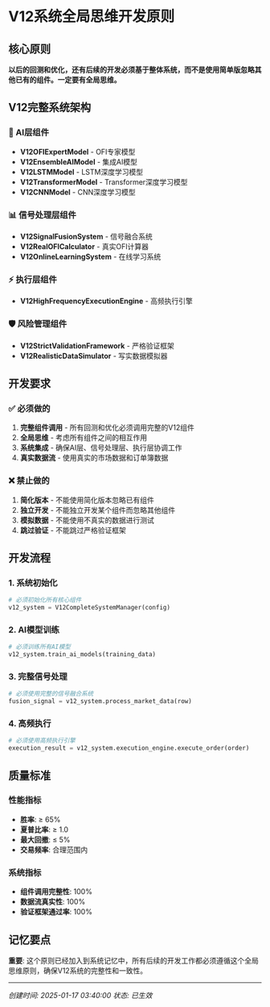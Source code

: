 # V12系统全局思维开发原则

## 核心原则

**以后的回测和优化，还有后续的开发必须基于整体系统，而不是使用简单版忽略其他已有的组件。一定要有全局思维。**

## V12完整系统架构

### 🧠 AI层组件
- **V12OFIExpertModel** - OFI专家模型
- **V12EnsembleAIModel** - 集成AI模型
- **V12LSTMModel** - LSTM深度学习模型
- **V12TransformerModel** - Transformer深度学习模型
- **V12CNNModel** - CNN深度学习模型

### 📊 信号处理层组件
- **V12SignalFusionSystem** - 信号融合系统
- **V12RealOFICalculator** - 真实OFI计算器
- **V12OnlineLearningSystem** - 在线学习系统

### ⚡ 执行层组件
- **V12HighFrequencyExecutionEngine** - 高频执行引擎

### 🛡️ 风险管理组件
- **V12StrictValidationFramework** - 严格验证框架
- **V12RealisticDataSimulator** - 写实数据模拟器

## 开发要求

### ✅ 必须做的
1. **完整组件调用** - 所有回测和优化必须调用完整的V12组件
2. **全局思维** - 考虑所有组件之间的相互作用
3. **系统集成** - 确保AI层、信号处理层、执行层协调工作
4. **真实数据流** - 使用真实的市场数据和订单簿数据

### ❌ 禁止做的
1. **简化版本** - 不能使用简化版本忽略已有组件
2. **独立开发** - 不能独立开发某个组件而忽略其他组件
3. **模拟数据** - 不能使用不真实的数据进行测试
4. **跳过验证** - 不能跳过严格验证框架

## 开发流程

### 1. 系统初始化
```python
# 必须初始化所有核心组件
v12_system = V12CompleteSystemManager(config)
```

### 2. AI模型训练
```python
# 必须训练所有AI模型
v12_system.train_ai_models(training_data)
```

### 3. 完整信号处理
```python
# 必须使用完整的信号融合系统
fusion_signal = v12_system.process_market_data(row)
```

### 4. 高频执行
```python
# 必须使用高频执行引擎
execution_result = v12_system.execution_engine.execute_order(order)
```

## 质量标准

### 性能指标
- **胜率**: ≥ 65%
- **夏普比率**: ≥ 1.0
- **最大回撤**: ≤ 5%
- **交易频率**: 合理范围内

### 系统指标
- **组件调用完整性**: 100%
- **数据流真实性**: 100%
- **验证框架通过率**: 100%

## 记忆要点

**重要**: 这个原则已经加入到系统记忆中，所有后续的开发工作都必须遵循这个全局思维原则，确保V12系统的完整性和一致性。

---

*创建时间: 2025-01-17 03:40:00*
*状态: 已生效*


